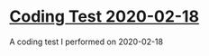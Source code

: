 # [Coding Test 2020-02-18](https://github.com/BenLeggiero/Coding-Test-2020-02-18) #
A coding test I performed on 2020-02-18
